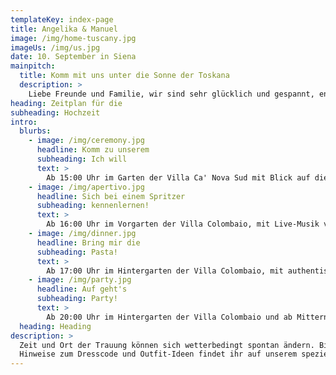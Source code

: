 ```yaml
---
templateKey: index-page
title: Angelika & Manuel
image: /img/home-tuscany.jpg
imageUs: /img/us.jpg
date: 10. September in Siena
mainpitch:
  title: Komm mit uns unter die Sonne der Toskana
  description: >
    Liebe Freunde und Familie, wir sind sehr glücklich und gespannt, endlich zu heiraten und euch alle in der Toskana dabei zu haben, wenn wir uns das Ja-Wort geben. Als internationales Paar können wir nur eine noch internationalere Party organisieren, also macht euch auf viel Wein, Spaß und einfach eine tolle Zeit bereit. Auf dieser Website findet ihr alle Infos und Updates zu unserem großen Tag, also checkt sie gerne mal aus. 🥳
heading: Zeitplan für die
subheading: Hochzeit
intro:
  blurbs:
    - image: /img/ceremony.jpg
      headline: Komm zu unserem
      subheading: Ich will
      text: >
        Ab 15:00 Uhr im Garten der Villa Ca' Nova Sud mit Blick auf die mittelalterliche Stadt Siena.
    - image: /img/apertivo.jpg
      headline: Sich bei einem Spritzer
      subheading: kennenlernen!
      text: >
        Ab 16:00 Uhr im Vorgarten der Villa Colombaio, mit Live-Musik von der wunderbaren <a href="https://www.instagram.com/gisellazambito" target="_blank">Gisella Zambito</a>.
    - image: /img/dinner.jpg
      headline: Bring mir die
      subheading: Pasta!
      text: >
        Ab 17:00 Uhr im Hintergarten der Villa Colombaio, mit authentischer toskanischer Küche von <a href="https://www.lauroracatering.it/" target="_blank"> L'Aurora Catering</a>.
    - image: /img/party.jpg
      headline: Auf geht's
      subheading: Party!
      text: >
        Ab 20:00 Uhr im Hintergarten der Villa Colombaio und ab Mitternacht im Innenraum der Villa Colombaio.
  heading: Heading
description: >
  Zeit und Ort der Trauung können sich wetterbedingt spontan ändern. Bitte prüft daher auf der Website, ob es Änderungen gibt.<br> 
  Hinweise zum Dresscode und Outfit-Ideen findet ihr auf unserem speziellen <a href="https://pin.it/1mYdkGt" target="_blank"> Pinterest Board</a> 🕺 💃.
---
```

